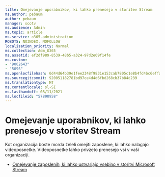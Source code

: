 ```yaml
---
title: Omejevanje uporabnikov, ki lahko prenesejo v storitev Stream
ms.author: pebaum
author: pebaum
manager: scotv
ms.audience: Admin
ms.topic: article
ms.service: o365-administration
ROBOTS: NOINDEX, NOFOLLOW
localization_priority: Normal
ms.collection: Adm_O365
ms.assetid: ef2df989-8539-48b5-a324-97d2e09f14fe
ms.custom:
- "9002643"
- "5096"
ms.openlocfilehash: 0d44d64b39e1fee2348f9831e153cab7805c1e8b4fd4bc6effa0968c71666d13
ms.sourcegitcommit: 920051182781bd97ce4d4d6fbd268cb37b84d239
ms.translationtype: MT
ms.contentlocale: sl-SI
ms.lasthandoff: 08/11/2021
ms.locfileid: "57890958"
---
```

# <a name="restrict-users-who-can-upload-to-stream"></a>Omejevanje uporabnikov, ki lahko prenesejo v storitev Stream

Kot organizacija boste morda želeli omejiti zaposlene, ki lahko nalagajo videoposnetke. Videoposnetke lahko privzeto prenesejo vsi v vaši organizaciji.

- [Omejevanje zaposlenih, ki lahko ustvarjajo vsebino v storitvi Microsoft Stream](https://docs.microsoft.com/stream/restrict-uploaders)
